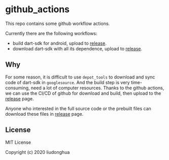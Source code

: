 # github_actions

This repo contains some github workflow actions.

Currently there are the following workflows:

- build dart-sdk for android, upload to [release](https://github.com/liudonghua123/github_actions/releases).
- download dart-sdk with all its dependence, upload to [release](https://github.com/liudonghua123/github_actions/releases).

## Why

For some reason, it is difficult to use `depot_tools` to download and sync code of dart-sdk in `googlesource`. And the build step is very time-consuming, need a lot of computer resources. Thanks to the github actions, we can use the CI/CD of github for download and build, then upload to the [release](https://github.com/liudonghua123/github_actions/releases) page.

Anyone who interested in the full source code or the prebuilt files can download these files in [release](https://github.com/liudonghua123/github_actions/releases) page.

## License

MIT License

Copyright (c) 2020 liudonghua
